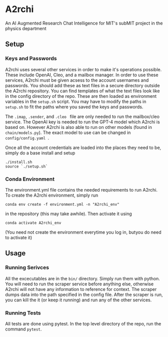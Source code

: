 # A2rchi
An AI Augmented Research Chat Intelligence for MIT's subMIT project in the physics department

## Setup

### Keys and Passwords

A2rchi uses several other services in order to make it's operations possible. These include OpenAI, Cleo, and a mailbox manager. In order to use these services, A2rchi must be given acsess to the account usernames and passwords. You should add these as text files in a secure directory outside the A2rchi repository. You can find templates of what the text files look like in the config directory of the repo. These are then loaded as environment variables in the `setup.sh` script. You may have to modify the paths in `setup.sh` to fit the paths where you saved the keys and passwords. 

The `.imap`, `.sender`, and `.cleo ` file are only needed to run the mailbox/cleo service. The OpenAI key is needed to run the GPT-4 model which A2rchi is based on. However A2rchi is also able to run on other models (found in `chain/models.py`). The exact model to use can be changed in `config/config.yaml `. 

Once all the account credentials are loaded into the places they need to be, simply do a base install and setup

```
./install.sh
source `./setup.sh`
```
### Conda Environment

The environment.yml file contains the needed requirements to run A2rchi. To create the A2rchi environment, simply run

```
conda env create -f environment.yml -n "A2rchi_env"
```

in the repository (this may take awhile). Then activate it using

```
conda activate A2rchi_env
```

(You need not create the environment everytime you log in, butyou do need to activate it)

## Usage

### Running Serivces

All the excecutables are in the `bin/` directory. Simply run them with python. You will need to run the scraper service before anything else, otherwise A2rchi will not have any information to reference for context. The scraper dumps data into the path specified in the config file. After the scraper is run, you can kill the it (or keep it running) and run any of the other services. 


### Running Tests

All tests are done using pytest. In the top level directory of the repo, run the command `pytest`. 
